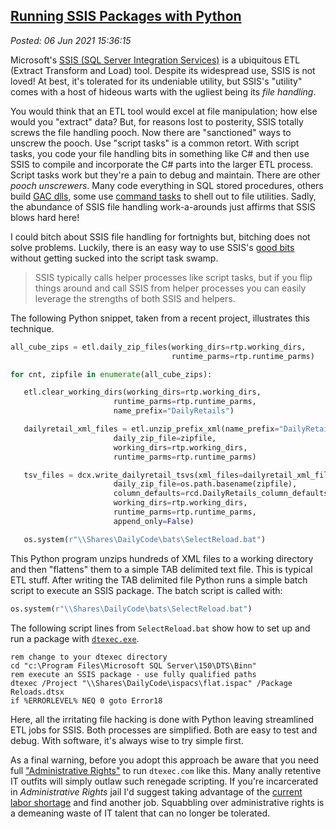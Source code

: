 
[Running SSIS Packages with Python](https://analyzethedatanotthedrivel.org/2021/06/05/running-ssis-packages-with-python/) 
-------------------------------------------------------------------------------------------------------------------------

*Posted: 06 Jun 2021 15:36:15*

Microsoft's [SSIS (SQL Server Integration
Services)](https://docs.microsoft.com/en-us/sql/integration-services/sql-server-integration-services?view=sql-server-ver15)
is a ubiquitous ETL (Extract Transform and Load) tool. Despite its
widespread use, SSIS is not loved! At best, it's tolerated for its
undeniable utility, but SSIS's "utility" comes with a host of hideous
warts with the ugliest being its *file handling*.

You would think that an ETL tool would excel at file manipulation; how
else would you "extract" data? But, for reasons lost to posterity, SSIS
totally screws the file handling pooch. Now there are "sanctioned" ways
to unscrew the pooch. Use "script tasks" is a common retort. With script
tasks, you code your file handling bits in something like C\# and then
use SSIS to compile and incorporate the C\# parts into the larger ETL
process. Script tasks work but they're a pain to debug and maintain.
There are other *pooch unscrewers*. Many code everything in SQL stored
procedures, others build [GAC
dlls](https://stackoverflow.com/questions/1268342/what-is-the-gac-in-net),
some use [command
tasks](https://docs.microsoft.com/en-us/sql/integration-services/control-flow/execute-process-task?view=sql-server-ver15)
to shell out to file utilities. Sadly, the abundance of SSIS file
handling work-a-arounds just affirms that SSIS blows hard here!

I could bitch about SSIS file handling for fortnights but, bitching does
not solve problems. Luckily, there is an easy way to use SSIS's [good
bits](https://www.youtube.com/watch?v=wPiHQ37gXnE) without getting
sucked into the script task swamp.

> SSIS typically calls helper processes like script tasks, but if you
> flip things around and call SSIS from helper processes you can easily
> leverage the strengths of both SSIS and helpers.

The following Python snippet, taken from a recent project, illustrates
this technique.

```PYTHON
all_cube_zips = etl.daily_zip_files(working_dirs=rtp.working_dirs, 
                                    runtime_parms=rtp.runtime_parms)

for cnt, zipfile in enumerate(all_cube_zips):

   etl.clear_working_dirs(working_dirs=rtp.working_dirs, 
                       runtime_parms=rtp.runtime_parms, 
                       name_prefix="DailyRetails")

   dailyretail_xml_files = etl.unzip_prefix_xml(name_prefix="DailyRetails", 
                       daily_zip_file=zipfile, 
                       working_dirs=rtp.working_dirs,
                       runtime_parms=rtp.runtime_parms)

   tsv_files = dcx.write_dailyretail_tsvs(xml_files=dailyretail_xml_files, 
                       daily_zip_file=os.path.basename(zipfile), 
                       column_defaults=rcd.DailyRetails_column_defaults, 
                       working_dirs=rtp.working_dirs,
                       runtime_parms=rtp.runtime_parms,
                       append_only=False)

   os.system(r"\\Shares\DailyCode\bats\SelectReload.bat")
```

This Python program unzips hundreds of XML files to a working directory
and then "flattens" them to a simple TAB delimited text file. This is
typical ETL stuff. After writing the TAB delimited file Python runs a
simple batch script to execute an SSIS package. The batch script is
called with:

```PYTHON
os.system(r"\\Shares\DailyCode\bats\SelectReload.bat")
```

The following script lines from `SelectReload.bat` show how to set up
and run a package with
[`dtexec.exe`](https://docs.microsoft.com/en-us/sql/integration-services/packages/dtexec-utility?view=sql-server-ver15).

```batch
rem change to your dtexec directory
cd "c:\Program Files\Microsoft SQL Server\150\DTS\Binn"
rem execute an SSIS package - use fully qualified paths
dtexec /Project "\\Shares\DailyCode\ispacs\flat.ispac" /Package Reloads.dtsx
if %ERRORLEVEL% NEQ 0 goto Error18
```

Here, all the irritating file hacking is done with Python leaving
streamlined ETL jobs for SSIS. Both processes are simplified. Both are
easy to test and debug. With software, it's always wise to try simple
first.

As a final warning, before you adopt this approach be aware that you
need full ["Administrative
Rights"](https://www.makeuseof.com/tag/windows-admin-rights/) to run
`dtexec.com` like this. Many anally retentive IT outfits will simply
outlaw such renegade scripting. If you're incarcerated in
*Administrative Rights* jail I'd suggest taking advantage of the
[current labor
shortage](https://inthesetimes.com/article/labor-shortage-jobs-report-low-wages-biden-covid)
and find another job. Squabbling over administrative rights is a
demeaning waste of IT talent that can no longer be tolerated.

